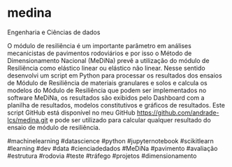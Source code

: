 # medina
 Engenharia e Ciências de dados
 
 O módulo de resiliência é um importante parâmetro em análises mecanicistas de pavimentos rodoviários e por isso o Método de Dimensionamento Nacional (MeDiNa) prevê a utilização do módulo de Resiliência como elástico linear ou elástico não linear.
Nesse sentido desenvolvi um script em Python para processar os resultados dos ensaios de Módulo de Resiliência de materiais granulares e solos e calcula os modelos do Módulo de Resiliência que podem ser implementados no software MeDiNa, os resultados são exibidos pelo Dashboard com a planilha de resultados, modelos constitutivos e gráficos de resultados.
Este script GitHub está disponível no meu GitHub https://github.com/andrade-lcs/medina.git e pode ser utilizado para calcular qualquer resultado do ensaio de módulo de resiliência.

#machinelearning #datascience #python #jupyternotebook #scikitlearn #learning #dev #data #cienciadedados
#MeDiNa #pavimento #avaliação #estrutura #rodovia #teste #tráfego #projetos #dimensionamento
